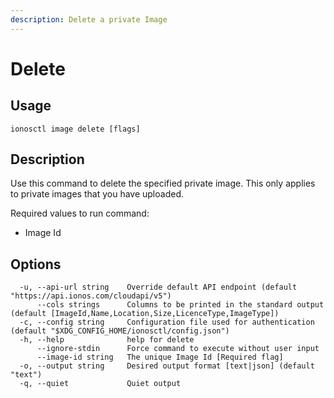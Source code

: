 ```yaml
---
description: Delete a private Image
---
```


# Delete

## Usage

```text
ionosctl image delete [flags]
```

## Description

Use this command to delete the specified private image. This only applies to private images that you have uploaded.

Required values to run command:

* Image Id

## Options

```text
  -u, --api-url string    Override default API endpoint (default "https://api.ionos.com/cloudapi/v5")
      --cols strings      Columns to be printed in the standard output (default [ImageId,Name,Location,Size,LicenceType,ImageType])
  -c, --config string     Configuration file used for authentication (default "$XDG_CONFIG_HOME/ionosctl/config.json")
  -h, --help              help for delete
      --ignore-stdin      Force command to execute without user input
      --image-id string   The unique Image Id [Required flag]
  -o, --output string     Desired output format [text|json] (default "text")
  -q, --quiet             Quiet output
```

